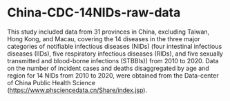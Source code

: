 # China-CDC-14NIDs-raw-data
This study included data from 31 provinces in China, excluding Taiwan, Hong Kong, and Macau, covering the 14 diseases in the three major categories of notifiable infectious diseases (NIDs) (four intestinal infectious diseases (IIDs), five respiratory infectious diseases (RIDs), and five sexually transmitted and blood-borne infections (STBBIs)) from 2010 to 2020. Data on the number of incident cases and deaths disaggregated by age and region for 14 NIDs from 2010 to 2020, were obtained from the Data-center of China Public Health Science (https://www.phsciencedata.cn/Share/index.jsp). 
